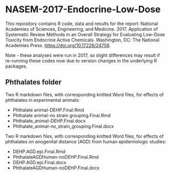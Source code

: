 # NASEM-2017-Endocrine-Low-Dose

This repository contains R code, data and results for the report: National Academies of Sciences, Engineering, and Medicine. 2017. Application of Systematic Review Methods in an Overall Strategy for Evaluating Low-Dose Toxicity from Endocrine Active Chemicals. Washington, DC: The National Academies Press. https://doi.org/10.17226/24758.
 
Note - these analyses were run in 2017, so slight differences may result if re-running these codes now due to version changes in the underlying R packages.

## Phthalates folder

Two R markdown files, with corresponding knitted Word files, for effects of phthalates in experimental animals:

* Phthalate animal-DEHP.Final.Rmd
* Phthalate animal-no strain grouping.Final.Rmd
* Phthalate_animal-DEHP.Final.docx
* Phthalate_animal-no_strain_grouping.Final.docx

Two R markdown files, with corresponding knitted Word files, for effects of phthalates on anogenital distance (AGD) from human epidemiologic studies:

* DEHP.AGD.epi.Final.Rmd
* PhthalateAGDHuman-noDEHP.Final.Rmd
* DEHP.AGD.epi.Final.docx
* PhthalateAGDHuman-noDEHP.Final.docx

